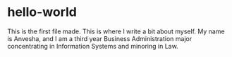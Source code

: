 # hello-world
This is the first file made. 
This is where I write a bit about myself. My name is Anvesha, and I am a third year Business Administration major concentrating in Information Systems and minoring in Law. 
